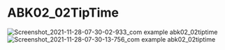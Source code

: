 # ABK02_02TipTime

![Screenshot_2021-11-28-07-30-02-933_com example abk02_02tiptime](https://user-images.githubusercontent.com/32328761/143728067-2ba9f41b-8a0f-4207-8f89-78e95c77958e.jpg)
![Screenshot_2021-11-28-07-30-13-756_com example abk02_02tiptime](https://user-images.githubusercontent.com/32328761/143728084-c3d22792-3944-4bda-a94b-af28d1a717ac.jpg)
